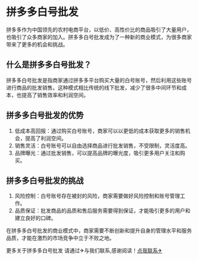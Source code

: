 # 拼多多白号批发

拼多多作为中国领先的农村电商平台，以低价、高性价比的商品吸引了大量用户，也吸引了众多商家的加入。拼多多白号批发成为了一种新的商业模式，为很多商家带来了更多的机会和挑战。

## 什么是拼多多白号批发？

拼多多白号批发是指商家通过拼多多平台购买大量的白号账号，然后利用这些账号进行商品的批发销售。这种模式相比传统的线下批发，减少了很多中间环节和成本，也提高了销售效率和利润空间。

## 拼多多白号批发的优势

1. 低成本高回报：通过购买白号账号，商家可以以更低的成本获取更多的销售机会，提高了利润空间。
2. 销售灵活：白号账号可以自由选择商品进行批发销售，不受限制，灵活度高。
3. 品牌曝光：通过批发销售，可以提高品牌的曝光度，吸引更多用户关注和购买。

## 拼多多白号批发的挑战

1. 风险控制：白号账号存在被封的风险，商家需要做好风险控制和账号管理工作。
2. 品质保证：批发商品的品质和售后服务需要得到保证，才能吸引更多的用户和建立良好的口碑。

在拼多多白号批发的商业模式中，商家需要不断创新和提升自身的管理水平和服务品质，才能在激烈的市场竞争中立于不败之地。

更多关于拼多多白号批发 请通过✈与我们联系,感谢阅读！[点我联系✈](https://home.G208.com)